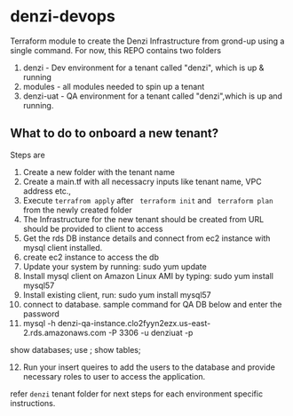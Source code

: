 # denzi-devops

Terraform module to create the Denzi Infrastructure from grond-up using a single command. For now, this REPO contains two folders
1. denzi - Dev environment for a tenant called "denzi", which is up & running
2. modules - all modules needed to spin up a tenant
3. denzi-uat - QA environment for a tenant called "denzi",which is up and running.

## What to do to onboard a new tenant?
Steps are 
1. Create a new folder with the tenant name 
2. Create a main.tf with all necessacry inputs like tenant name, VPC address etc., 
3. Execute ``` terrafrom apply ``` after ``` terraform init``` and ``` terraform plan``` from the newly created folder
4. The Infrastructure for the new tenant should be created from URL should be provided to client to access
5. Get the rds DB instance details and connect from ec2 instance with mysql client installed.
6. create ec2 instance to access the db
7. Update your system by running: sudo yum update
8. Install mysql client on Amazon Linux AMI by typing:  sudo yum install mysql57
9. Install existing client, run: sudo yum install mysql57
10. connect to database. sample command for QA DB below and enter the password
11. mysql -h denzi-qa-instance.clo2fyyn2ezx.us-east-2.rds.amazonaws.com -P 3306 -u denziuat -p

show databases;
use <databasename>;
show tables;

12. Run your insert queires to add the users to the database and provide necessary roles to user to access the application.

refer `denzi` tenant folder for next steps for each environment specific instructions.

